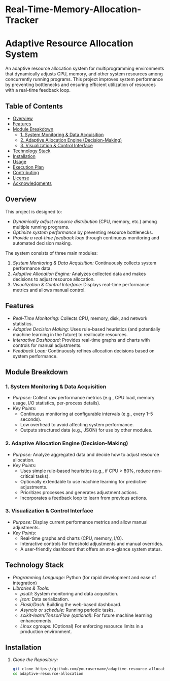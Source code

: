 # Real-Time-Memory-Allocation-Tracker
# Adaptive Resource Allocation System

An adaptive resource allocation system for multiprogramming environments that dynamically adjusts CPU, memory, and other system resources among concurrently running programs. This project improves system performance by preventing bottlenecks and ensuring efficient utilization of resources with a real-time feedback loop.

## Table of Contents

- [Overview](#overview)
- [Features](#features)
- [Module Breakdown](#module-breakdown)
  - [1. System Monitoring & Data Acquisition](#1-system-monitoring--data-acquisition)
  - [2. Adaptive Allocation Engine (Decision-Making)](#2-adaptive-allocation-engine-decision-making)
  - [3. Visualization & Control Interface](#3-visualization--control-interface)
- [Technology Stack](#technology-stack)
- [Installation](#installation)
- [Usage](#usage)
- [Execution Plan](#execution-plan)
- [Contributing](#contributing)
- [License](#license)
- [Acknowledgments](#acknowledgments)

## Overview

This project is designed to:
- *Dynamically adjust resource distribution* (CPU, memory, etc.) among multiple running programs.
- *Optimize system performance* by preventing resource bottlenecks.
- *Provide a real-time feedback loop* through continuous monitoring and automated decision making.

The system consists of three main modules:
1. *System Monitoring & Data Acquisition:* Continuously collects system performance data.
2. *Adaptive Allocation Engine:* Analyzes collected data and makes decisions to adjust resource allocation.
3. *Visualization & Control Interface:* Displays real-time performance metrics and allows manual control.

## Features

- *Real-Time Monitoring:* Collects CPU, memory, disk, and network statistics.
- *Adaptive Decision Making:* Uses rule-based heuristics (and potentially machine learning in the future) to reallocate resources.
- *Interactive Dashboard:* Provides real-time graphs and charts with controls for manual adjustments.
- *Feedback Loop:* Continuously refines allocation decisions based on system performance.

## Module Breakdown

### 1. System Monitoring & Data Acquisition
- *Purpose:* Collect raw performance metrics (e.g., CPU load, memory usage, I/O statistics, per-process details).
- *Key Points:*
  - Continuous monitoring at configurable intervals (e.g., every 1–5 seconds).
  - Low overhead to avoid affecting system performance.
  - Outputs structured data (e.g., JSON) for use by other modules.

### 2. Adaptive Allocation Engine (Decision-Making)
- *Purpose:* Analyze aggregated data and decide how to adjust resource allocation.
- *Key Points:*
  - Uses simple rule-based heuristics (e.g., if CPU > 80%, reduce non-critical tasks).
  - Optionally extendable to use machine learning for predictive adjustments.
  - Prioritizes processes and generates adjustment actions.
  - Incorporates a feedback loop to learn from previous actions.

### 3. Visualization & Control Interface
- *Purpose:* Display current performance metrics and allow manual adjustments.
- *Key Points:*
  - Real-time graphs and charts (CPU, memory, I/O).
  - Interactive controls for threshold adjustments and manual overrides.
  - A user-friendly dashboard that offers an at-a-glance system status.

## Technology Stack

- *Programming Language:* Python (for rapid development and ease of integration)
- *Libraries & Tools:*
  - *psutil:* System monitoring and data acquisition.
  - *json:* Data serialization.
  - *Flask/Dash:* Building the web-based dashboard.
  - *Asyncio or schedule:* Running periodic tasks.
  - *scikit-learn/TensorFlow (optional):* For future machine learning enhancements.
  - *Linux cgroups:* (Optional) For enforcing resource limits in a production environment.

## Installation

1. *Clone the Repository:*
   ```bash
   git clone https://github.com/yourusername/adaptive-resource-allocation.git
   cd adaptive-resource-allocation
